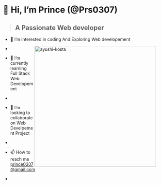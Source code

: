   #                                 👋 Hi, I’m Prince (@Prs0307)
  >##  A Passionate  Web developer
- 👀 I’m interested in coding And Exploring Web developement
- <img align="right" alt="ayushi-kosta" width="400" src="file:///C:/Users/prince%20sahu/Downloads/runweb.gif">
- 🌱 I’m currently learning Full Stack Web Developement
- 
- 💞️ I’m looking to collaborate on Web Develpement Project
- 
- 📫 How to reach me prince0307@gmail.com

-

<!---
Prs0307/Prs0307 is a ✨ special ✨ repository because its `README.md` (this file) appears on your GitHub profile.
You can click the Preview link to take a look at your changes.
--->
